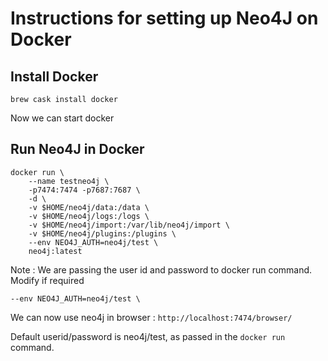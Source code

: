 # Instructions for setting up Neo4J on Docker

## Install Docker

```
brew cask install docker
```

Now we can start docker

## Run Neo4J in Docker

```
docker run \
    --name testneo4j \
    -p7474:7474 -p7687:7687 \
    -d \
    -v $HOME/neo4j/data:/data \
    -v $HOME/neo4j/logs:/logs \
    -v $HOME/neo4j/import:/var/lib/neo4j/import \
    -v $HOME/neo4j/plugins:/plugins \
    --env NEO4J_AUTH=neo4j/test \ 
    neo4j:latest
```

Note : We are passing the user id and password to docker run command. Modify if required

```
--env NEO4J_AUTH=neo4j/test \ 
```

    
We can now use neo4j in browser : `http://localhost:7474/browser/`
 
Default userid/password is neo4j/test, as passed in the `docker run` command.
